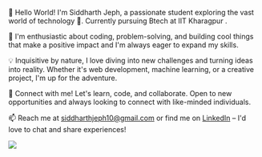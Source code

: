 👋 Hello World! I'm Siddharth Jeph, a passionate student exploring the vast world of technology 🚀. Currently pursuing Btech  at IIT Kharagpur .

🌱 I'm enthusiastic about coding, problem-solving, and building cool things that make a positive impact and I'm always eager to expand my skills.

💡 Inquisitive by nature, I love diving into new challenges and turning ideas into reality. Whether it's web development, machine learning, or a creative project, I'm up for the adventure.

🔗 Connect with me! Let's learn, code, and collaborate. Open to new opportunities and always looking to connect with like-minded individuals.

📫 Reach me at siddharthjeph10@gmail.com or find me on [LinkedIn](https://www.linkedin.com/in/siddharth-jeph-96601b244/) – I'd love to chat and share experiences!

![](https://tenor.com/en-GB/view/cat-jam-catjam-music-beat-gif-19804067)
